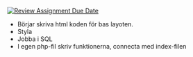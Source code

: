 [![Review Assignment Due Date](https://classroom.github.com/assets/deadline-readme-button-24ddc0f5d75046c5622901739e7c5dd533143b0c8e959d652212380cedb1ea36.svg)](https://classroom.github.com/a/TzQAt-j8)

- Börjar skriva html koden för bas layoten.
- Styla
- Jobba i SQL 
- I egen php-fil skriv funktionerna, connecta med index-filen
